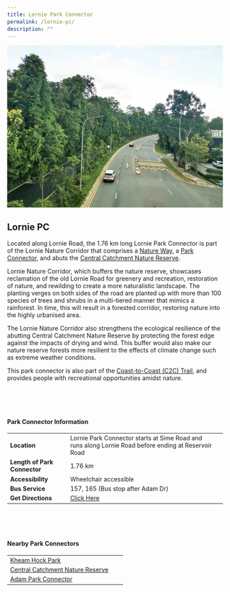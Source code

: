 ```yaml
---
title: Lornie Park Connector
permalink: /lornie-pc/
description: ""
---
```

![](/images/lorniepc.jpg)

## Lornie PC

Located along Lornie Road, the 1.76 km long Lornie Park Connector is part of the Lornie Nature Corridor that comprises a&nbsp;[Nature Way](https://www.nparks.gov.sg/gardens-parks-and-nature/nature-ways), a&nbsp;[Park Connector](https://www.nparks.gov.sg/gardens-parks-and-nature/park-connector-network), and abuts the&nbsp;[Central Catchment Nature Reserve](https://www.nparks.gov.sg/gardens-parks-and-nature/parks-and-nature-reserves/central-catchment-nature-reserve).

Lornie Nature Corridor, which buffers the nature reserve, showcases reclamation of the old Lornie Road for greenery and recreation, restoration of nature, and rewilding to create a more naturalistic landscape. The planting verges on both sides of the road are planted up with more than 100 species of trees and shrubs in a multi-tiered manner that mimics a rainforest. In time, this will result in a forested corridor, restoring nature into the highly urbanised area.

The Lornie Nature Corridor also strengthens the ecological resilience of the abutting Central Catchment Nature Reserve by protecting the forest edge against the impacts of drying and wind. This buffer would also make our nature reserve forests more resilient to the effects of climate change such as extreme weather conditions.

This park connector is also part of the&nbsp;[Coast-to-Coast (C2C) Trail](https://www.nparks.gov.sg/sitecore/service/notfound.aspx?item=web%3a%7b0F87E3B3-29A2-43ED-8F66-25D42910891F%7d%40en), and provides people with recreational opportunities amidst nature. 

<br>
<br>
<br>

#### Park Connector Information
|  |  |  |
| -------- | -------- | -------- |
| **Location** | Lornie Park Connector starts at Sime Road and runs along Lornie Road before ending at Reservoir Road |  |
| **Length of Park Connector** | 1.76 km   |  |
| **Accessibility** | Wheelchair accessible | |
| **Bus Service** | 157, 165 (Bus stop after Adam Dr) | |
| **Get Directions** |  [Click Here](https://www.onemap.gov.sg/main/v2/?lat=1.335516142801053&amp;lng=103.81825221714945) | |

<br>
<br>
<br>	

#### Nearby Park Connectors
|   |  |  |
| -------- | -------- | -------- |
|  [Kheam Hock Park](https://www.nparks.gov.sg/gardens-parks-and-nature/parks-and-nature-reserves/kheam-hock-park) | | |
|  [Central Catchment Nature Reserve](https://www.nparks.gov.sg/gardens-parks-and-nature/parks-and-nature-reserves/central-catchment-nature-reserve) | | |
| [Adam Park Connector](https://www.nparks.gov.sg/gardens-parks-and-nature/park-connector-network/adam-pc)| | |